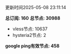 更新时间2025-05-08 23:11:14

**总订阅: 160**
**总节点: 30988**
- vless节点: 10637
- hysteria2节点: 2

**google ping有效节点: 458**
